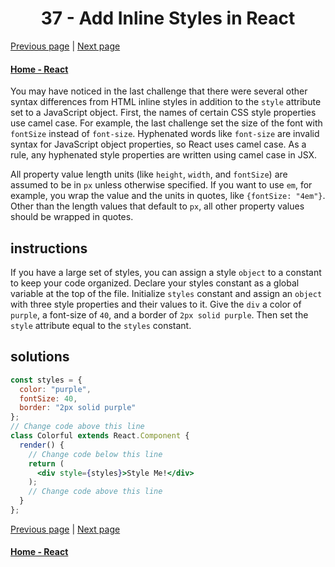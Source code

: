 # <center>37 - Add Inline Styles in React</center>

[Previous page](36-introducing-inline-styles.md) | [Next page](38-use-advanced-javascript-in-react-render-method.md)

#### [Home - React](./README.md)


You may have noticed in the last challenge that there were several other syntax differences from HTML inline styles in addition to the `style` attribute set to a JavaScript object. First, the names of certain CSS style properties use camel case. For example, the last challenge set the size of the font with `fontSize` instead of `font-size`. Hyphenated words like `font-size` are invalid syntax for JavaScript object properties, so React uses camel case. As a rule, any hyphenated style properties are written using camel case in JSX.

All property value length units (like `height`, `width`, and `fontSize`) are assumed to be in `px` unless otherwise specified. If you want to use `em`, for example, you wrap the value and the units in quotes, like `{fontSize: "4em"}`. Other than the length values that default to `px`, all other property values should be wrapped in quotes.

## instructions 

If you have a large set of styles, you can assign a style `object` to a constant to keep your code organized. Declare your styles constant as a global variable at the top of the file. Initialize `styles` constant and assign an `object` with three style properties and their values to it. Give the `div` a color of `purple`, a font-size of `40`, and a border of `2px solid purple`. Then set the `style` attribute equal to the `styles` constant.

## solutions 

```jsx
const styles = {
  color: "purple",
  fontSize: 40,
  border: "2px solid purple"
};
// Change code above this line
class Colorful extends React.Component {
  render() {
    // Change code below this line
    return (
      <div style={styles}>Style Me!</div>
    );
    // Change code above this line
  }
};
```

[Previous page](36-introducing-inline-styles.md) | [Next page](38-use-advanced-javascript-in-react-render-method.md)

#### [Home - React](./README.md)